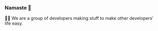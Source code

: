 ### Namaste 🙏

🙋‍♀️ We are a group of developers making stuff to make other developers' life easy.

<!--

**Here are some ideas to get you started:**

🙋‍♀️ We are a group of developers making stuff to make other developers' life easy.
🌈 Contribution guidelines - how can the community get involved?
👩‍💻 Useful resources - where can the community find your docs? Is there anything else the community should know?
🍿 Fun facts - what does your team eat for breakfast?
🧙 Remember, you can do mighty things with the power of [Markdown](https://docs.github.com/github/writing-on-github/getting-started-with-writing-and-formatting-on-github/basic-writing-and-formatting-syntax)
-->
